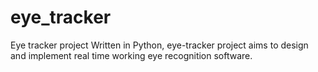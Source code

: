 # eye_tracker
Eye tracker project
Written in Python, eye-tracker project aims to design and implement real time working eye recognition software.

